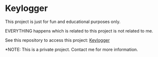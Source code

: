 # Keylogger
This project is just for fun and educational purposes only.

EVERYTHING happens which is related to this project is not related to me.

See this repository to access this project: [Keylogger](https://github.com/Lib3Rt9/Keylogger)

*NOTE: This is a private project. Contact me for more information.

